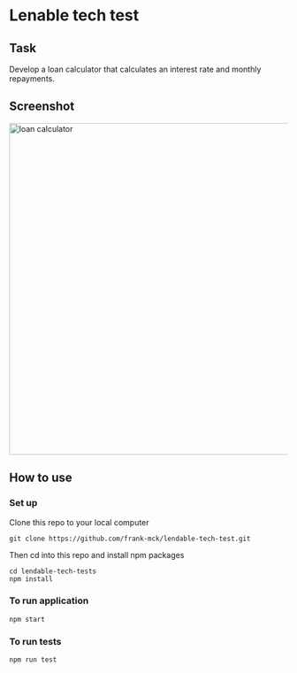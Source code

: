 # Lenable tech test

## Task

Develop a loan calculator that calculates an interest rate and monthly repayments.

## Screenshot

<img alt ='loan calculator' src =""  width="600px" style="display: block;">

## How to use

### Set up

Clone this repo to your local computer
```
git clone https://github.com/frank-mck/lendable-tech-test.git
```
Then cd into this repo and install npm packages
```
cd lendable-tech-tests
npm install
```

### To run application

```
npm start
```

### To run tests
```
npm run test
```
